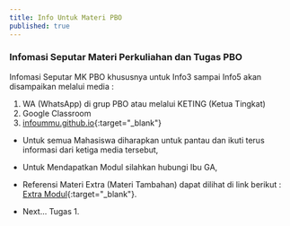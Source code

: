 ```yaml
---
title: Info Untuk Materi PBO
published: true
---
```




### Infomasi Seputar Materi Perkuliahan dan Tugas PBO

Infomasi Seputar MK PBO khususnya untuk Info3 sampai Info5 akan disampaikan melalui media : 
1. WA (WhatsApp) di grup PBO atau melalui KETING (Ketua Tingkat)
2. Google Classroom
3. [infoummu.github.io](https://infoummu.github.io/){:target="_blank"}

* Untuk semua Mahasiswa diharapkan untuk pantau dan ikuti terus informasi dari ketiga media tersebut, 

* Untuk Mendapatkan Modul silahkan hubungi Ibu GA,

* Referensi Materi Extra (Materi Tambahan) dapat dilihat di link berikut : [Extra Modul](https://infoummu.github.io/downloads){:target="_blank"}.

* Next... Tugas 1.

